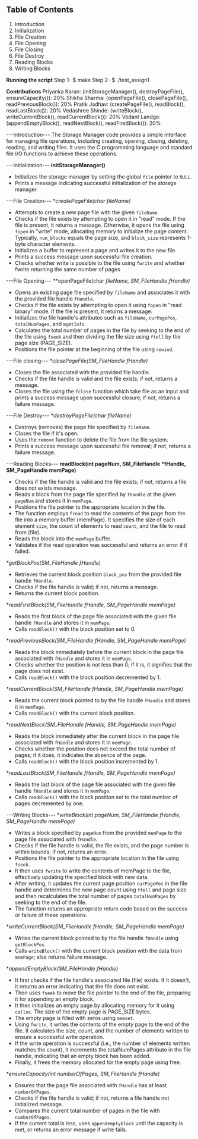 ## Table of Contents

1. Introduction
2. Initialization
3. File Creation
4. File Opening
5. File Closing
6. File Destroy
7. Reading Blocks
8. Writing Blocks

**Running the script**
Step 1-  $ make 
Step 2-  $ ./test_assign1

**Contributions**
Priyanka Karan: (initStorageManager(), destroyPageFile(), ensureCapacity()): 20%
Shikha Sharma: (openPageFile(), closePageFile(), readPreviousBlock()): 20%
Pratik Jadhav: (createPageFile(), readBlock(), readLastBlock()): 20%
Vedashree Shinde: (writeBlock(), writeCurrentBlock(), readCurrentBlock()): 20%
Vedant Landge: (appendEmptyBlock(), readNextBlock(), readFirstBlock()): 20%

---Introduction---
The Storage Manager code provides a simple interface for managing file operations, including creating, opening, closing, deleting, reading, and writing files. It uses the C programming language and standard file I/O functions to achieve these operations.

---Initialization---
**initStorageManager()**
- Initializes the storage manager by setting the global `file` pointer to `NULL`.
- Prints a message indicating successful initialization of the storage manager.

---File Creation---
**createPageFile(char *fileName)**
- Attempts to create a new page file with the given `fileName`.
- Checks if the file exists by attempting to open it in "read" mode. If the file is present, it returns a message. Otherwise, it opens the file using `fopen` in "write" mode, allocating memory to initialize the page content. Typically, `num_blocks` equals the page size, and `block_size` represents 1-byte character elements.
- Initializes a buffer to represent a page and writes it to the new file.
- Prints a success message upon successful file creation.
- Checks whether write is possible to the file using `fwrite` and whether fwrite returning the same number of pages

---File Opening---
**openPageFile(char *fileName, SM_FileHandle *fHandle)**
- Opens an existing page file specified by `fileName` and associates it with the provided file handle `fHandle`.
- Checks if the file exists by attempting to open it using `fopen` in "read binary" mode. If the file is present, it returns a message.
- Initializes the file handle's attributes such as `fileName`, `curPagePos`, `totalNumPages`, and `mgmtInfo`.
- Calculates the total number of pages in the file by seeking to the end of the file using `fseek` and then dividing the file size using `ftell` by the page size (PAGE_SIZE).
- Positions the file pointer at the beginning of the file using `rewind`.

---File closing---
**closePageFile(SM_FileHandle *fHandle)**
- Closes the file associated with the provided file handle.
- Checks if the file handle is valid and the file exists; if not, returns a message.
- Closes the file using the `fclose` function which take file as an input and prints a success message upon successful closure; if not, returns a failure message.

---File Destroy---
**destroyPageFile(char *fileName)**
- Destroys (removes) the page file specified by `fileName`.
- Closes the file if it's open.
- Uses the `remove` function to delete the file from the file system.
- Prints a success message upon successful file removal; if not, returns a failure message.

---Reading Blocks---
**readBlock(int pageNum, SM_FileHandle *fHandle, SM_PageHandle memPage)**<a name="reading-blocks"></a>
- Checks if the file handle is valid and the file exists; if not, returns a file does not exists message.
- Reads a block from the page file specified by `fHandle` at the given `pageNum` and stores it in `memPage`.
- Positions the file pointer to the appropriate location in the file.
- The function employs `fread` to read the contents of the page from the file into a memory buffer (memPage). It specifies the size of each element `size`, the count of elements to read `count`, and the file to read from (file).
- Reads the block into the `memPage` buffer.
- Validates if the read operation was successful and returns an error if it failed.

**getBlockPos(SM_FileHandle *fHandle)**
- Retrieves the current block position `block_pos` from the provided file handle `fHandle`.
- Checks if the file handle is valid; if not, returns a message.
- Returns the current block position.

**readFirstBlock(SM_FileHandle *fHandle, SM_PageHandle memPage)**
- Reads the first block of the page file associated with the given file handle `fHandle` and stores it in `memPage`.
- Calls `readBlock()` with the block position set to 0.

**readPreviousBlock(SM_FileHandle *fHandle, SM_PageHandle memPage)**
- Reads the block immediately before the current block in the page file associated with `fHandle` and stores it in `memPage`.
- Checks whether the position is not less than 0; if it is, it signifies that the page does not exist.
- Calls `readBlock()` with the block position decremented by 1.

**readCurrentBlock(SM_FileHandle *fHandle, SM_PageHandle memPage)**
- Reads the current block pointed to by the file handle `fHandle` and stores it in `memPage`.
- Calls `readBlock()` with the current block position.

**readNextBlock(SM_FileHandle *fHandle, SM_PageHandle memPage)**
- Reads the block immediately after the current block in the page file associated with `fHandle` and stores it in `memPage`.
- Checks whether the position does not exceed the total number of pages; if it does, it indicates the absence of the page.
- Calls `readBlock()` with the block position incremented by 1.

**readLastBlock(SM_FileHandle *fHandle, SM_PageHandle memPage)**
- Reads the last block of the page file associated with the given file handle `fHandle` and stores it in `memPage`.
- Calls `readBlock()` with the block position set to the total number of pages decremented by one.

---Writing Blocks---
**writeBlock(int pageNum, SM_FileHandle *fHandle, SM_PageHandle memPage)**
- Writes a block specified by `pageNum` from the provided `memPage` to the page file associated with `fHandle`.
- Checks if the file handle is valid, the file exists, and the page number is within bounds; if not, returns an error.
- Positions the file pointer to the appropriate location in the file using `fseek`.
- It then uses `fwrite` to write the contents of memPage to the file, effectively updating the specified block with new data.
- After writing, it updates the current page position `curPagePos` in the file handle and determines the new page count using `ftell` and page size and then recalculates the total number of pages `totalNumPages` by seeking to the end of the file.
- The function returns an appropriate return code based on the success or failure of these operations.

**writeCurrentBlock(SM_FileHandle *fHandle, SM_PageHandle memPage)**
- Writes the current block pointed to by the file handle `fHandle` using `getBlockPos`.
- Calls `writeBlock()` with the current block position with the data from `memPage`; else returns failure message.

**appendEmptyBlock(SM_FileHandle *fHandle)**
- It first checks if the file handle's associated file (file) exists. If it doesn't, it returns an error indicating that the file does not exist.
- Then uses `fseek` to move the file pointer to the end of the file, preparing it for appending an empty block.
- It then initializes an empty page by allocating memory for it using `calloc`. The size of the empty page is PAGE_SIZE bytes.
- The empty page is filled with zeros using `memset`.
- Using `fwrite`, it writes the contents of the empty page to the end of the file. It calculates the size, count, and the number of elements written to ensure a successful write operation.
- If the write operation is successful (i.e., the number of elements written matches the count), it increments the totalNumPages attribute in the file handle, indicating that an empty block has been added.
- Finally, it frees the memory allocated for the empty page using free.

**ensureCapacity(int numberOfPages, SM_FileHandle *fHandle)**
- Ensures that the page file associated with `fHandle` has at least `numberOfPages`.
- Checks if the file handle is valid; if not, returns a file handle not initialized message.
- Compares the current total number of pages in the file with `numberOfPages`.
- If the current total is less, uses `appendemptyblock` until the capacity is met, or returns an error message if write fails.